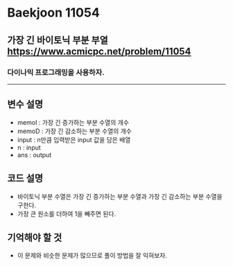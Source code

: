 Baekjoon 11054
=============
가장 긴 바이토닉 부분 부열 <https://www.acmicpc.net/problem/11054>
---------------
### 다이나믹 프로그래밍을 사용하자.
- - -
## 변수 설명
- memoI : 가장 긴 증가하는 부분 수열의 개수
- memoD : 가장 긴 감소하는 부분 수열의 개수
- input : n만큼 입력받은 input 값을 담은 배열
- n : input
- ans : output
## 코드 설명
- 바이토닉 부분 수열은 가장 긴 증가하는 부분 수열과 가장 긴 감소하는 부분 수열을 구한다.
- 가장 큰 원소를 더하여 1을 빼주면 된다.
## 기억해야 할 것
- 이 문제와 비슷한 문제가 많으므로 풀이 방법을 잘 익혀보자.
